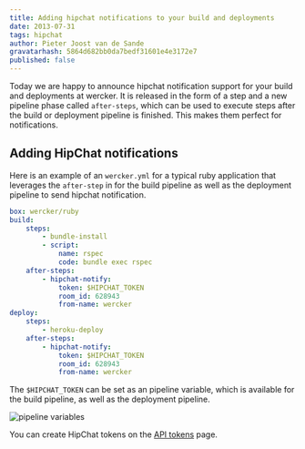 ```yaml
---
title: Adding hipchat notifications to your build and deployments
date: 2013-07-31
tags: hipchat
author: Pieter Joost van de Sande
gravatarhash: 5864d682bb0da7bedf31601e4e3172e7
published: false
---
```


Today we are happy to announce hipchat notification support for your build and deployments at wercker. It is released in the form of a step and a new pipeline phase called `after-steps`, which can be used to execute steps after the build or deployment pipeline is finished. This makes them perfect for notifications.

## Adding HipChat notifications

Here is an example of an `wercker.yml` for a typical ruby application that leverages the `after-step` in for the build pipeline as well as the deployment pipeline to send hipchat notification.

``` yaml
box: wercker/ruby
build:
    steps:
        - bundle-install
        - script:
            name: rspec
            code: bundle exec rspec
    after-steps:
        - hipchat-notify:
            token: $HIPCHAT_TOKEN
            room_id: 628943
            from-name: wercker
deploy:
    steps:
        - heroku-deploy
    after-steps:
        - hipchat-notify:
            token: $HIPCHAT_TOKEN
            room_id: 628943
            from-name: wercker
```

The `$HIPCHAT_TOKEN` can be set as an pipeline variable, which is available for the build pipeline, as well as the deployment pipeline.

![pipeline variables](images/posts/add-hipchat-notifications/pipeline-variables.png)

You can create HipChat tokens on the [API tokens](https://www.hipchat.com/admin/api) page.
